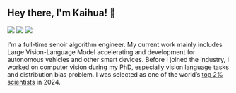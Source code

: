 ## Hey there, I'm Kaihua! 👋

[![](https://img.shields.io/badge/Homepage-blue?&style=flat-square&logo=googlechrome&logoColor=white)](https://kaihuatang.github.io/)
[![](https://img.shields.io/badge/Google%20Scholar-%234285F4.svg?&style=flat-square&logo=google-scholar&logoColor=white)](https://scholar.google.com.hk/citations?user=WuO1sSkAAAAJ&hl=en)
[![](https://img.shields.io/github/stars/yaoyao-liu?style=flat-square&logo=github&label=Github%20Stars&labelColor=gray&color=gray)](https://github.com/KaihuaTang)

I'm a full-time senoir algorithm engineer. My current work mainly includes Large Vision-Language Model accelerating and development for autonomous vehicles and other smart devices. Before I joined the industry, I worked on computer vision during my PhD, especially vision language tasks and distribution bias problem. I was selected as one of the world’s [top 2% scientists](https://topresearcherslist.com/Home/Search?AuthFull=tang%2C+kaihua) in 2024. 

